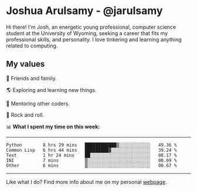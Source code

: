 # Joshua Arulsamy - @jarulsamy

Hi there! I'm Josh, an energetic young professional, computer science student at the University of Wyoming, seeking a career that fits my professional skills, and personality. I love tinkering and learning anything related to computing.

## My values

:yellow_heart: Friends and family.

:earth_americas: Exploring and learning new things.

:book: Mentoring other coders.

:guitar: Rock and roll.

:bar_chart: **What I spent my time on this week:**

------
<!--START_SECTION:waka-->
```text
Python        8 hrs 29 mins   ████████████▒░░░░░░░░░░░░   49.36 % 
Common Lisp   6 hrs 44 mins   █████████▓░░░░░░░░░░░░░░░   39.24 % 
Text          1 hr 24 mins    ██░░░░░░░░░░░░░░░░░░░░░░░   08.17 % 
INI           7 mins          ▒░░░░░░░░░░░░░░░░░░░░░░░░   00.69 % 
Other         6 mins          ▒░░░░░░░░░░░░░░░░░░░░░░░░   00.67 % 
```
<!--END_SECTION:waka-->
------

Like what I do? Find more info about me on my personal [webpage](https://arulsamy.me).
